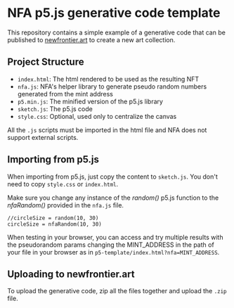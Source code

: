 # NFA p5.js generative code template

This repository contains a simple example of a generative code that can be published to [newfrontier.art](newfrontier.art) to create a new art collection.

## Project Structure

- `index.html`: The html rendered to be used as the resulting NFT
- `nfa.js`: NFA's helper library to generate pseudo random numbers generated from the mint address
- `p5.min.js`: The minified version of the p5.js library
- `sketch.js`: The p5.js code
- `style.css`: Optional, used only to centralize the canvas

All the `.js` scripts must be imported in the html file and NFA does not support external scripts.

## Importing from p5.js

When importing from p5.js, just copy the content to `sketch.js`. You don't need to copy `style.css` or `index.html`.

Make sure you change any instance of the _random()_ p5.js function to the _nfaRandom()_ provided in the `nfa.js` file.

    //circleSize = random(10, 30)
    circleSize = nfaRandom(10, 30)

When testing in your browser, you can access and try multiple results with the pseudorandom params changing the MINT_ADDRESS in the path of your file in your browser as in `p5-template/index.html?nfa=MINT_ADDRESS`.

## Uploading to newfrontier.art

To upload the generative code, zip all the files together and upload the `.zip` file.
